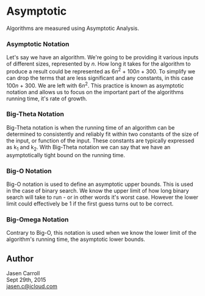 # Asymptotic

Algorithms are measured using Asymptotic Analysis.

### Asymptotic Notation

Let's say we have an algorithm. We're going to be providing it various inputs
of different sizes, represented by *n*. How long it takes for the algorithm to
produce a result could be represented as 6*n*<sup>2</sup> + 100*n* + 300. To
simplify we can drop the terms that are less significant and any constants, in
this case 100*n* + 300. We are left with 6*n*<sup>2</sup>. This practice is
known as asymptotic notation and allows us to focus on the important part of
the algorithms running time, it's rate of growth.

### Big-Theta Notation

Big-Theta notation is when the running time of an algorithm can be determined to
consistently and reliably fit within two constants of the size of the input, or
function of the input. These constants are typically expressed as k<sub>1</sub>
and k<sub>2</sub>. With Big-Theta notation we can say that we have an
asymptotically tight bound on the running time.

### Big-O Notation

Big-O notation is used to define an asymptotic upper bounds. This is used in the
case of binary search. We know the upper limit of how long binary search
will take to run - or in other words it's worst case. However the lower limit
could effectively be 1 if the first guess turns out to be correct.

### Big-Omega Notation

Contrary to Big-O, this notation is used when we know the lower limit of the
algorithm's running time, the asymptotic lower bounds.


## Author
Jasen Carroll  
Sept 29th, 2015  
jasen.c@icloud.com

